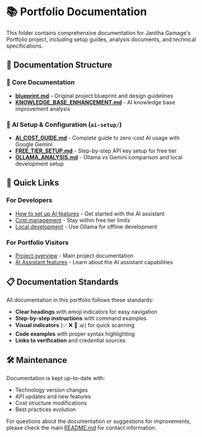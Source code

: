 # 📚 Portfolio Documentation

This folder contains comprehensive documentation for Janitha Gamage's Portfolio project, including setup guides, analysis documents, and technical specifications.

## 📁 **Documentation Structure**

### 🎯 **Core Documentation**
- **[blueprint.md](./blueprint.md)** - Original project blueprint and design guidelines
- **[KNOWLEDGE_BASE_ENHANCEMENT.md](./KNOWLEDGE_BASE_ENHANCEMENT.md)** - AI knowledge base improvement analysis

### 🤖 **AI Setup & Configuration** (`ai-setup/`)
- **[AI_COST_GUIDE.md](./ai-setup/AI_COST_GUIDE.md)** - Complete guide to zero-cost AI usage with Google Gemini
- **[FREE_TIER_SETUP.md](./ai-setup/FREE_TIER_SETUP.md)** - Step-by-step API key setup for free tier
- **[OLLAMA_ANALYSIS.md](./ai-setup/OLLAMA_ANALYSIS.md)** - Ollama vs Gemini comparison and local development setup

## 🔗 **Quick Links**

### For Developers
- [How to set up AI features](./ai-setup/FREE_TIER_SETUP.md) - Get started with the AI assistant
- [Cost management](./ai-setup/AI_COST_GUIDE.md) - Stay within free tier limits
- [Local development](./ai-setup/OLLAMA_ANALYSIS.md) - Use Ollama for offline development

### For Portfolio Visitors
- [Project overview](../README.md) - Main project documentation
- [AI Assistant features](./KNOWLEDGE_BASE_ENHANCEMENT.md) - Learn about the AI assistant capabilities

## 📋 **Documentation Standards**

All documentation in this portfolio follows these standards:
- **Clear headings** with emoji indicators for easy navigation
- **Step-by-step instructions** with command examples
- **Visual indicators** (✅ ❌ 🎯 📊) for quick scanning
- **Code examples** with proper syntax highlighting
- **Links to verification** and credential sources

## 🛠 **Maintenance**

Documentation is kept up-to-date with:
- Technology version changes
- API updates and new features
- Cost structure modifications
- Best practices evolution

For questions about the documentation or suggestions for improvements, please check the main [README.md](../README.md) for contact information.
